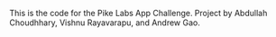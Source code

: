 This is the code for the Pike Labs App Challenge. Project by Abdullah Choudhhary, Vishnu Rayavarapu, and Andrew Gao.
